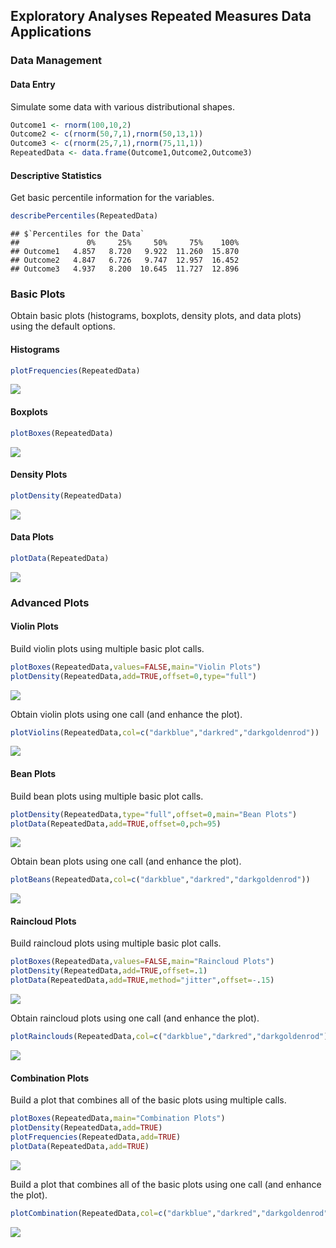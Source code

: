 
## Exploratory Analyses Repeated Measures Data Applications

### Data Management

#### Data Entry

Simulate some data with various distributional shapes.

```r
Outcome1 <- rnorm(100,10,2)
Outcome2 <- c(rnorm(50,7,1),rnorm(50,13,1))
Outcome3 <- c(rnorm(25,7,1),rnorm(75,11,1))
RepeatedData <- data.frame(Outcome1,Outcome2,Outcome3)
```

#### Descriptive Statistics

Get basic percentile information for the variables.

```r
describePercentiles(RepeatedData)
```

```
## $`Percentiles for the Data`
##               0%     25%     50%     75%    100%
## Outcome1   4.857   8.720   9.922  11.260  15.870
## Outcome2   4.847   6.726   9.747  12.957  16.452
## Outcome3   4.937   8.200  10.645  11.727  12.896
```

### Basic Plots

Obtain basic plots (histograms, boxplots, density plots, and data plots) using the default options.

#### Histograms


```r
plotFrequencies(RepeatedData)
```

![](figures/Repeated-Histograms-1.png)<!-- -->

#### Boxplots


```r
plotBoxes(RepeatedData)
```

![](figures/Repeated-Boxes-1.png)<!-- -->

#### Density Plots


```r
plotDensity(RepeatedData)
```

![](figures/Repeated-Density-1.png)<!-- -->

#### Data Plots


```r
plotData(RepeatedData)
```

![](figures/Repeated-Data-1.png)<!-- -->

### Advanced Plots

#### Violin Plots

Build violin plots using multiple basic plot calls.

```r
plotBoxes(RepeatedData,values=FALSE,main="Violin Plots")
plotDensity(RepeatedData,add=TRUE,offset=0,type="full")
```

![](figures/Repeated-ViolinsA-1.png)<!-- -->

Obtain violin plots using one call (and enhance the plot).

```r
plotViolins(RepeatedData,col=c("darkblue","darkred","darkgoldenrod"))
```

![](figures/Repeated-ViolinsB-1.png)<!-- -->

#### Bean Plots

Build bean plots using multiple basic plot calls.

```r
plotDensity(RepeatedData,type="full",offset=0,main="Bean Plots")
plotData(RepeatedData,add=TRUE,offset=0,pch=95)
```

![](figures/Repeated-BeansA-1.png)<!-- -->

Obtain bean plots using one call (and enhance the plot).

```r
plotBeans(RepeatedData,col=c("darkblue","darkred","darkgoldenrod"))
```

![](figures/Repeated-BeansB-1.png)<!-- -->

#### Raincloud Plots

Build raincloud plots using multiple basic plot calls.

```r
plotBoxes(RepeatedData,values=FALSE,main="Raincloud Plots")
plotDensity(RepeatedData,add=TRUE,offset=.1)
plotData(RepeatedData,add=TRUE,method="jitter",offset=-.15)
```

![](figures/Repeated-RaincloudsA-1.png)<!-- -->

Obtain raincloud plots using one call (and enhance the plot).

```r
plotRainclouds(RepeatedData,col=c("darkblue","darkred","darkgoldenrod"))
```

![](figures/Repeated-RaincloudsB-1.png)<!-- -->

#### Combination Plots

Build a plot that combines all of the basic plots using multiple calls.

```r
plotBoxes(RepeatedData,main="Combination Plots")
plotDensity(RepeatedData,add=TRUE)
plotFrequencies(RepeatedData,add=TRUE)
plotData(RepeatedData,add=TRUE)
```

![](figures/Repeated-CombinationsA-1.png)<!-- -->

Build a plot that combines all of the basic plots using one call (and enhance the plot).

```r
plotCombination(RepeatedData,col=c("darkblue","darkred","darkgoldenrod"))
```

![](figures/Repeated-CombinationsB-1.png)<!-- -->

